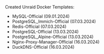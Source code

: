 Created Unraid Docker Templates:

- MySQL-Official (09.01.2024)
- PostgreSQL_Immich-Official (07.03.2024)
- Redis-Official (07.03.2024)
- PostgreSQL-Official (13.03.2024)
- PostgreSQL_Alpine-Official (13.03.2024)
- Nginx-Proxy-Manager-Official (16.03.2024)
- DuckDNS-Official (16.03.2024)